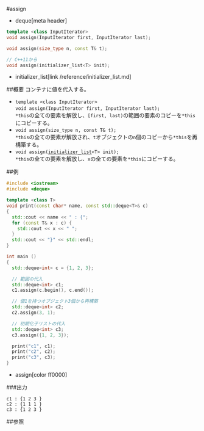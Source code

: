 #assign
* deque[meta header]

```cpp
template <class InputIterator>
void assign(InputIterator first, InputIterator last);

void assign(size_type n, const T& t);

// C++11から
void assign(initializer_list<T> init);
```
* initializer_list[link /reference/initializer_list.md]

##概要
コンテナに値を代入する。

- `template <class InputIterator>`<br/>`void assign(InputIterator first, InputIterator last);`<br/>`*this`の全ての要素を解放し、`[first, last)`の範囲の要素のコピーを`*this`にコピーする。
- `void assign(size_type n, const T& t);`<br/>`*this`の全ての要素が解放され、`t`オブジェクトの`n`個のコピーから`*this`を再構築する。
- `void assign(`[`initializer_list`](/reference/initializer_list.md)`<T> init);`<br/>`*this`の全ての要素を解放し、`x`の全ての要素を`*this`にコピーする。


##例
```cpp
#include <iostream>
#include <deque>

template <class T>
void print(const char* name, const std::deque<T>& c)
{
  std::cout << name << " : {";
  for (const T& x : c) {
    std::cout << x << " ";
  }
  std::cout << "}" << std::endl;
}

int main ()
{
  std::deque<int> c = {1, 2, 3};

  // 範囲の代入
  std::deque<int> c1;
  c1.assign(c.begin(), c.end());

  // 値1を持つオブジェクト3個から再構築
  std::deque<int> c2;
  c2.assign(3, 1);

  // 初期化子リストの代入
  std::deque<int> c3;
  c3.assign({1, 2, 3});

  print("c1", c1);
  print("c2", c2);
  print("c3", c3);
}
```
* assign[color ff0000]

###出力
```
c1 : {1 2 3 }
c2 : {1 1 1 }
c3 : {1 2 3 }
```

##参照


